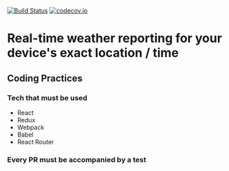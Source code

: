 [![Build Status](https://travis-ci.org/bricejlin/weather-now.svg?branch=master)](https://travis-ci.org/bricejlin/weather-now)
[![codecov.io](https://codecov.io/github/bricejlin/weather-now/coverage.svg?branch=master)](https://codecov.io/github/bricejlin/weather-now?branch=master)

# Real-time weather reporting for your device's exact location / time

## Coding Practices

### Tech that must be used
- React
- Redux
- Webpack
- Babel
- React Router

### Every PR must be accompanied by a test

